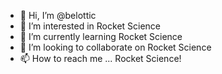 - 👋 Hi, I’m @belottic
- 👀 I’m interested in Rocket Science
- 🌱 I’m currently learning Rocket Science
- 💞️ I’m looking to collaborate on Rocket Science
- 📫 How to reach me ... Rocket Science!

<!---
belottic/belottic is a ✨ special ✨ repository because its `README.md` (this file) appears on your GitHub profile.
You can click the Preview link to take a look at your changes.
--->
